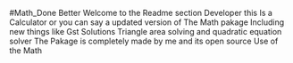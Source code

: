 #Math_Done Better
Welcome to the Readme section Developer this Is a Calculator or you can say a updated version of The Math pakage Including new things like Gst Solutions Triangle area 
solving and quadratic equation solver The Pakage is completely made by me and its open source
Use of the Math
